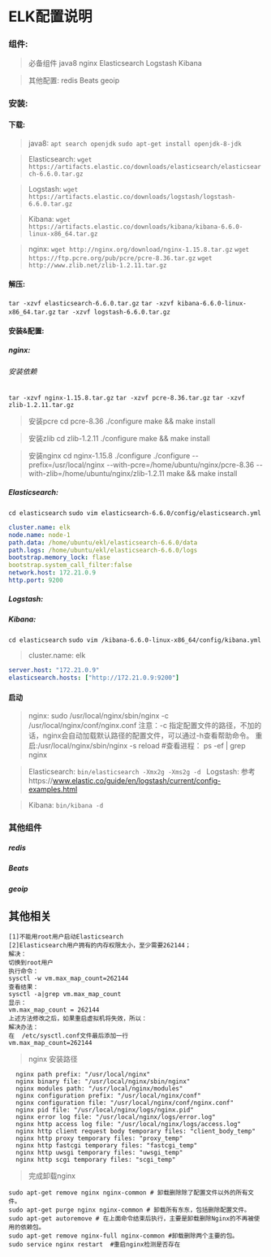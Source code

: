 # ELK配置说明

### 组件:
> 必备组件
java8
nginx
Elasticsearch
Logstash
Kibana

> 其他配置:
redis
Beats
geoip

### 安装:
#### 下载:
> java8:
`apt search openjdk`
`sudo apt-get install openjdk-8-jdk`

> Elasticsearch:
`wget https://artifacts.elastic.co/downloads/elasticsearch/elasticsearch-6.6.0.tar.gz`


> Logstash:
`wget https://artifacts.elastic.co/downloads/logstash/logstash-6.6.0.tar.gz`

> Kibana:
`wget https://artifacts.elastic.co/downloads/kibana/kibana-6.6.0-linux-x86_64.tar.gz`


> nginx:
`wget http://nginx.org/download/nginx-1.15.8.tar.gz`
`wget https://ftp.pcre.org/pub/pcre/pcre-8.36.tar.gz`
`wget http://www.zlib.net/zlib-1.2.11.tar.gz`


#### 解压:
`tar -xzvf elasticsearch-6.6.0.tar.gz`
`tar -xzvf kibana-6.6.0-linux-x86_64.tar.gz`
`tar -xzvf logstash-6.6.0.tar.gz`


#### 安装&配置:

##### nginx:
###### 安装依赖
`tar -xzvf nginx-1.15.8.tar.gz`
`tar -xzvf pcre-8.36.tar.gz`
`tar -xzvf zlib-1.2.11.tar.gz`
> 安装pcre
cd pcre-8.36
./configure 
make && make install

> 安装zlib
cd zlib-1.2.11
./configure 
make && make install

> 安装nginx
cd nginx-1.15.8
./configure ./configure --prefix=/usr/local/nginx --with-pcre=/home/ubuntu/nginx/pcre-8.36 --with-zlib=/home/ubuntu/nginx/zlib-1.2.11
make && make install



##### Elasticsearch:
`cd elasticsearch`
`sudo vim elasticsearch-6.6.0/config/elasticsearch.yml`
```yml
cluster.name: elk
node.name: node-1
path.data: /home/ubuntu/ekl/elasticsearch-6.6.0/data
path.logs: /home/ubuntu/ekl/elasticsearch-6.6.0/logs
bootstrap.memory_lock: flase
bootstrap.system_call_filter:false
network.host: 172.21.0.9
http.port: 9200

```


##### Logstash:


##### Kibana:
`cd elasticsearch`
`sudo vim /kibana-6.6.0-linux-x86_64/config/kibana.yml`
>cluster.name: elk
```yml
server.host: "172.21.0.9"
elasticsearch.hosts: ["http://172.21.0.9:9200"]
```



#### 启动
> nginx:
sudo /usr/local/nginx/sbin/nginx -c /usr/local/nginx/conf/nginx.conf
注意：-c 指定配置文件的路径，不加的话，nginx会自动加载默认路径的配置文件，可以通过-h查看帮助命令。
重启:/usr/local/nginx/sbin/nginx -s reload
#查看进程：
ps -ef | grep nginx

> Elasticsearch:
`bin/elasticsearch -Xmx2g -Xms2g -d
`
> Logstash:
> 参考https://www.elastic.co/guide/en/logstash/current/config-examples.html

> Kibana:
`bin/kibana -d`



### 其他组件
#####  redis
#####  Beats
#####  geoip

## 其他相关
```
[1]不能用root用户启动Elasticsearch
[2]Elasticsearch用户拥有的内存权限太小，至少需要262144；
解决：
切换到root用户
执行命令：
sysctl -w vm.max_map_count=262144
查看结果：
sysctl -a|grep vm.max_map_count
显示：
vm.max_map_count = 262144
上述方法修改之后，如果重启虚拟机将失效，所以：
解决办法：
在  /etc/sysctl.conf文件最后添加一行
vm.max_map_count=262144
```

> nginx 安装路径
```
  nginx path prefix: "/usr/local/nginx"
  nginx binary file: "/usr/local/nginx/sbin/nginx"
  nginx modules path: "/usr/local/nginx/modules"
  nginx configuration prefix: "/usr/local/nginx/conf"
  nginx configuration file: "/usr/local/nginx/conf/nginx.conf"
  nginx pid file: "/usr/local/nginx/logs/nginx.pid"
  nginx error log file: "/usr/local/nginx/logs/error.log"
  nginx http access log file: "/usr/local/nginx/logs/access.log"
  nginx http client request body temporary files: "client_body_temp"
  nginx http proxy temporary files: "proxy_temp"
  nginx http fastcgi temporary files: "fastcgi_temp"
  nginx http uwsgi temporary files: "uwsgi_temp"
  nginx http scgi temporary files: "scgi_temp"
```

> 完成卸载nginx
```
sudo apt-get remove nginx nginx-common # 卸载删除除了配置文件以外的所有文件。
sudo apt-get purge nginx nginx-common # 卸载所有东东，包括删除配置文件。
sudo apt-get autoremove # 在上面命令结束后执行，主要是卸载删除Nginx的不再被使用的依赖包。
sudo apt-get remove nginx-full nginx-common #卸载删除两个主要的包。
sudo service nginx restart  #重启nginx检测是否存在
```








